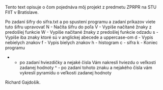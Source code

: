 Tento text opisuje o čom pojednáva môj projekt z predmetu ZPRPR na STU FIIT v Bratislave.

Po zadaní šifry do sifra.txt a po spustení programu a zadaní príkazov viete tuto šifru upravovať
  N - Načíta šifru do poľa
  V - Vypíše načítané žnaky z predošlej funkcie
  W - Vypíše načítané žnaky z predošlej funkcie odzadu
  s - Vypíše iba znaky ktoré sú v anglickej abecede a uppercase-om
  d - Vypis nebielych znakov
  f - Vypis bielych znakov
  h - histogram
  c - sifra
  k - Koniec programu
  * - po zadaní hviezdičky a nejaké čísla Vám nakreslí hviezdu o veľkosti zadanej hodnoty
  ^ - po zadaní tohoto znaku a nejakého čísla vám vykreslí pyramídu o veľkosti zadanej hodnoty 

Richard Gajdošík.
